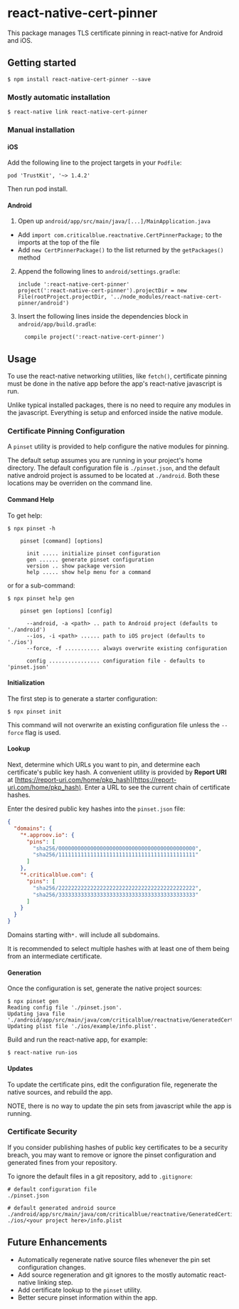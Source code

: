 
# react-native-cert-pinner

This package manages TLS certificate pinning in react-native for Android and iOS.

## Getting started

`$ npm install react-native-cert-pinner --save`

### Mostly automatic installation

`$ react-native link react-native-cert-pinner`

### Manual installation

#### iOS

Add the following line to the project targets in your `Podfile`:

```
pod 'TrustKit', '~> 1.4.2'
```

Then run pod install.

#### Android

1. Open up `android/app/src/main/java/[...]/MainApplication.java`
  - Add `import com.criticalblue.reactnative.CertPinnerPackage;` to the imports at the top of the file
  - Add `new CertPinnerPackage()` to the list returned by the `getPackages()` method
2. Append the following lines to `android/settings.gradle`:
  	```
  	include ':react-native-cert-pinner'
  	project(':react-native-cert-pinner').projectDir = new File(rootProject.projectDir, '../node_modules/react-native-cert-pinner/android')
  	``` 
3. Insert the following lines inside the dependencies block in `android/app/build.gradle`:
  	```
      compile project(':react-native-cert-pinner')
  	```

## Usage

To use the react-native networking utilities, like `fetch()`, certificate pinning must be done in the native app before the app's react-native javascript is run.

Unlike typical installed packages, there is no need to require any modules in the javascript. Everything is setup and enforced inside the native module.

### Certificate Pinning Configuration

A `pinset` utility is provided to help configure the native modules for pinning.

The default setup assumes you are running in your project's home directory. The default configuration file is `./pinset.json`, and the default native android project is assumed to be located at `./android`. Both these locations may be overriden on the command line.

#### Command Help

To get help:

```
$ npx pinset -h

    pinset [command] [options]

      init ..... initialize pinset configuration
      gen ...... generate pinset configuration
      version .. show package version
      help ..... show help menu for a command
```

or for a sub-command:

```
$ npx pinset help gen

    pinset gen [options] [config]

      --android, -a <path> .. path to Android project (defaults to './android')
      --ios, -i <path> ...... path to iOS project (defaults to './ios')
      --force, -f ........... always overwrite existing configuration

      config ................ configuration file - defaults to 'pinset.json'
```

#### Initialization

The first step is to generate a starter configuration:

```
$ npx pinset init
```

This command will not overwrite an existing configuration file unless the `--force` flag is used.

#### Lookup

Next, determine which URLs you want to pin, and determine each certificate's public key hash. A convenient utility is provided by __Report URI__ at [https://report-uri.com/home/pkp_hash](https://report-uri.com/home/pkp_hash). Enter a URL to see the current chain of certificate hashes.

Enter the desired public key hashes into the `pinset.json` file:

```json
{
  "domains": {
    "*.approov.io": {
      "pins": [
        "sha256/0000000000000000000000000000000000000000000",
        "sha256/1111111111111111111111111111111111111111111"
      ]
    },
    "*.criticalblue.com": {
      "pins": [
        "sha256/2222222222222222222222222222222222222222222",
        "sha256/3333333333333333333333333333333333333333333"
      ]
    }
  }
}
```

Domains starting with`*.` will include all subdomains.

It is recommended to select multiple hashes with at least one of them being from an intermediate certificate.

#### Generation

Once the configuration is set, generate the native project sources:

```
$ npx pinset gen
Reading config file './pinset.json'.
Updating java file './android/app/src/main/java/com/criticalblue/reactnative/GeneratedCertificatePinner.java'.
Updating plist file './ios/example/info.plist'.
```

Build and run the react-native app, for example:

```
$ react-native run-ios
```

#### Updates

To update the certificate pins, edit the configuration file, regenerate the native sources, and rebuild the app.

NOTE, there is no way to update the pin sets from javascript while the app is running.

### Certificate Security

If you consider publishing hashes of public key certificates to be a security breach, you may want to remove or ignore the pinset configuration and generated fines from your repository.

To ignore the default files in a git repository, add to `.gitignore`:

```
# default configuration file
./pinset.json

# default generated android source
./android/app/src/main/java/com/criticalblue/reactnative/GeneratedCertificatePinner.java
./ios/<your project here>/info.plist
```

## Future Enhancements

- Automatically regenerate native source files whenever the pin set configuration changes.
- Add source regeneration and git ignores to the mostly automatic react-native linking step.
- Add certificate lookup to the `pinset` utility.
- Better secure pinset information within the app.
